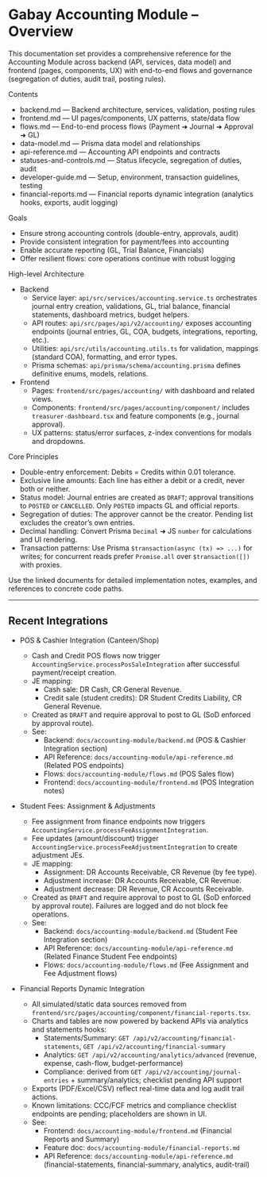 # Gabay Accounting Module – Overview

This documentation set provides a comprehensive reference for the Accounting Module across backend (API, services, data model) and frontend (pages, components, UX) with end-to-end flows and governance (segregation of duties, audit trail, posting rules).

Contents
- backend.md — Backend architecture, services, validation, posting rules
- frontend.md — UI pages/components, UX patterns, state/data flow
- flows.md — End-to-end process flows (Payment ➜ Journal ➜ Approval ➜ GL)
- data-model.md — Prisma data model and relationships
- api-reference.md — Accounting API endpoints and contracts
- statuses-and-controls.md — Status lifecycle, segregation of duties, audit
- developer-guide.md — Setup, environment, transaction guidelines, testing
- financial-reports.md — Financial reports dynamic integration (analytics hooks, exports, audit logging)

Goals
- Ensure strong accounting controls (double-entry, approvals, audit)
- Provide consistent integration for payment/fees into accounting
- Enable accurate reporting (GL, Trial Balance, Financials)
- Offer resilient flows: core operations continue with robust logging

High-level Architecture
- Backend
  - Service layer: `api/src/services/accounting.service.ts` orchestrates journal entry creation, validations, GL, trial balance, financial statements, dashboard metrics, budget helpers.
  - API routes: `api/src/pages/api/v2/accounting/` exposes accounting endpoints (journal entries, GL, COA, budgets, integrations, reporting, etc.).
  - Utilities: `api/src/utils/accounting.utils.ts` for validation, mappings (standard COA), formatting, and error types.
  - Prisma schemas: `api/prisma/schema/accounting.prisma` defines definitive enums, models, relations.
- Frontend
  - Pages: `frontend/src/pages/accounting/` with dashboard and related views.
  - Components: `frontend/src/pages/accounting/component/` includes `treasurer-dashboard.tsx` and feature components (e.g., journal approval).
  - UX patterns: status/error surfaces, z-index conventions for modals and dropdowns.

Core Principles
- Double-entry enforcement: Debits = Credits within 0.01 tolerance.
- Exclusive line amounts: Each line has either a debit or a credit, never both or neither.
- Status model: Journal entries are created as `DRAFT`; approval transitions to `POSTED` or `CANCELLED`. Only `POSTED` impacts GL and official reports.
- Segregation of duties: The approver cannot be the creator. Pending list excludes the creator’s own entries.
- Decimal handling: Convert Prisma `Decimal` ➜ JS `number` for calculations and UI rendering.
- Transaction patterns: Use Prisma `$transaction(async (tx) => ...)` for writes; for concurrent reads prefer `Promise.all` over `$transaction([])` with proxies.

Use the linked documents for detailed implementation notes, examples, and references to concrete code paths.

---

## Recent Integrations

- POS & Cashier Integration (Canteen/Shop)
  - Cash and Credit POS flows now trigger `AccountingService.processPosSaleIntegration` after successful payment/receipt creation.
  - JE mapping:
    - Cash sale: DR Cash, CR General Revenue.
    - Credit sale (student credits): DR Student Credits Liability, CR General Revenue.
  - Created as `DRAFT` and require approval to post to GL (SoD enforced by approval route).
  - See:
    - Backend: `docs/accounting-module/backend.md` (POS & Cashier Integration section)
    - API Reference: `docs/accounting-module/api-reference.md` (Related POS endpoints)
    - Flows: `docs/accounting-module/flows.md` (POS Sales flow)
    - Frontend: `docs/accounting-module/frontend.md` (POS Integration notes)


- Student Fees: Assignment & Adjustments
  - Fee assignment from finance endpoints now triggers `AccountingService.processFeeAssignmentIntegration`.
  - Fee updates (amount/discount) trigger `AccountingService.processFeeAdjustmentIntegration` to create adjustment JEs.
  - JE mapping:
    - Assignment: DR Accounts Receivable, CR Revenue (by fee type).
    - Adjustment increase: DR Accounts Receivable, CR Revenue.
    - Adjustment decrease: DR Revenue, CR Accounts Receivable.
  - Created as `DRAFT` and require approval to post to GL (SoD enforced by approval route). Failures are logged and do not block fee operations.
  - See:
    - Backend: `docs/accounting-module/backend.md` (Student Fee Integration section)
    - API Reference: `docs/accounting-module/api-reference.md` (Related Finance Student Fee endpoints)
    - Flows: `docs/accounting-module/flows.md` (Fee Assignment and Fee Adjustment flows)


- Financial Reports Dynamic Integration
  - All simulated/static data sources removed from `frontend/src/pages/accounting/component/financial-reports.tsx`.
  - Charts and tables are now powered by backend APIs via analytics and statements hooks:
    - Statements/Summary: `GET /api/v2/accounting/financial-statements`, `GET /api/v2/accounting/financial-summary`
    - Analytics: `GET /api/v2/accounting/analytics/advanced` (revenue, expense, cash-flow, budget-performance)
    - Compliance: derived from `GET /api/v2/accounting/journal-entries` + summary/analytics; checklist pending API support
  - Exports (PDF/Excel/CSV) reflect real-time data and log audit trail actions.
  - Known limitations: CCC/FCF metrics and compliance checklist endpoints are pending; placeholders are shown in UI.
  - See:
    - Frontend: `docs/accounting-module/frontend.md` (Financial Reports and Summary)
    - Feature doc: `docs/accounting-module/financial-reports.md`
    - API Reference: `docs/accounting-module/api-reference.md` (financial-statements, financial-summary, analytics, audit-trail)

